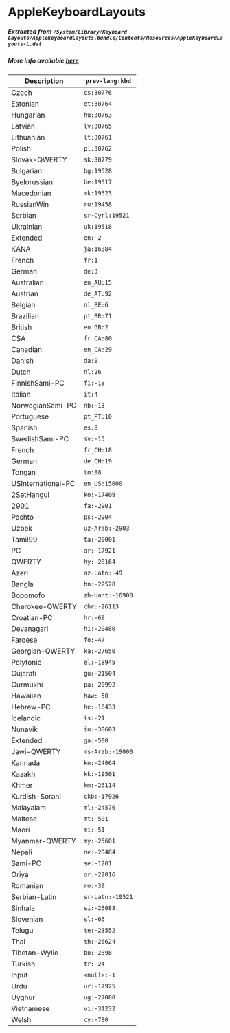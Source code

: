 # AppleKeyboardLayouts

##### Extracted from `/System/Library/Keyboard Layouts/AppleKeyboardLayouts.bundle/Contents/Resources/AppleKeyboardLayouts-L.dat`
##### More info available [here](https://github.com/acidanthera/OpenCorePkg/blob/master/Utilities/AppleKeyboardLayouts/AppleKeyboardLayouts.txt)

| Description | `prev-lang:kbd` |
|---|---|
| Czech | `cs:30776` |
| Estonian | `et:30764` |
| Hungarian | `hu:30763` |
| Latvian | `lv:30765` |
| Lithuanian | `lt:30761` |
| Polish | `pl:30762` |
| Slovak-QWERTY | `sk:30779` |
| Bulgarian | `bg:19528` |
| Byelorussian | `be:19517` |
| Macedonian | `mk:19523` |
| RussianWin | `ru:19458` |
| Serbian | `sr-Cyrl:19521` |
| Ukrainian | `uk:19518` |
| Extended | `en:-2` |
| KANA | `ja:16384` |
| French | `fr:1` |
| German | `de:3` |
| Australian | `en_AU:15` |
| Austrian | `de_AT:92` |
| Belgian | `nl_BE:6` |
| Brazilian | `pt_BR:71` |
| British | `en_GB:2` |
| CSA | `fr_CA:80` |
| Canadian | `en_CA:29` |
| Danish | `da:9` |
| Dutch | `nl:26` |
| FinnishSami-PC | `fi:-18` |
| Italian | `it:4` |
| NorwegianSami-PC | `nb:-13` |
| Portuguese | `pt_PT:10` |
| Spanish | `es:8` |
| SwedishSami-PC | `sv:-15` |
| French | `fr_CH:18` |
| German | `de_CH:19` |
| Tongan | `to:88` |
| USInternational-PC | `en_US:15000` |
| 2SetHangul | `ko:-17409` |
| 2901 | `fa:-2901` |
| Pashto | `ps:-2904` |
| Uzbek | `uz-Arab:-2903` |
| Tamil99 | `ta:-20001` |
| PC | `ar:-17921` |
| QWERTY | `hy:-28164` |
| Azeri | `az-Latn:-49` |
| Bangla | `bn:-22528` |
| Bopomofo | `zh-Hant:-16900` |
| Cherokee-QWERTY | `chr:-26113` |
| Croatian-PC | `hr:-69` |
| Devanagari | `hi:-20480` |
| Faroese | `fo:-47` |
| Georgian-QWERTY | `ka:-27650` |
| Polytonic | `el:-18945` |
| Gujarati | `gu:-21504` |
| Gurmukhi | `pa:-20992` |
| Hawaiian | `haw:-50` |
| Hebrew-PC | `he:-18433` |
| Icelandic | `is:-21` |
| Nunavik | `iu:-30603` |
| Extended | `ga:-500` |
| Jawi-QWERTY | `ms-Arab:-19000` |
| Kannada | `kn:-24064` |
| Kazakh | `kk:-19501` |
| Khmer | `km:-26114` |
| Kurdish-Sorani | `ckb:-17926` |
| Malayalam | `ml:-24576` |
| Maltese | `mt:-501` |
| Maori | `mi:-51` |
| Myanmar-QWERTY | `my:-25601` |
| Nepali | `ne:-20484` |
| Sami-PC | `se:-1201` |
| Oriya | `or:-22016` |
| Romanian | `ro:-39` |
| Serbian-Latin | `sr-Latn:-19521` |
| Sinhala | `si:-25088` |
| Slovenian | `sl:-66` |
| Telugu | `te:-23552` |
| Thai | `th:-26624` |
| Tibetan-Wylie | `bo:-2398` |
| Turkish | `tr:-24` |
| Input | `<null>:-1` |
| Urdu | `ur:-17925` |
| Uyghur | `ug:-27000` |
| Vietnamese | `vi:-31232` |
| Welsh | `cy:-790` |
